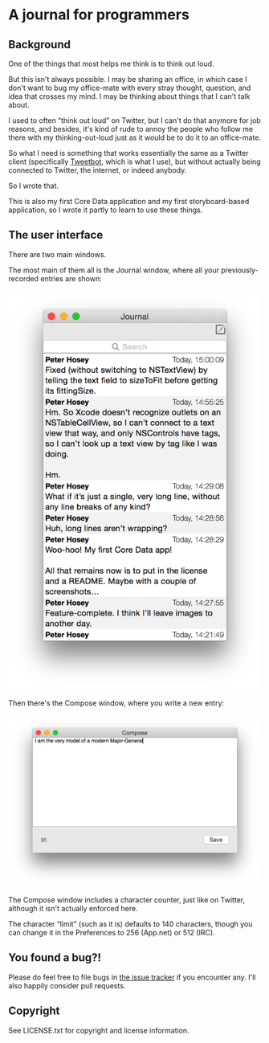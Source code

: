 # A journal for programmers
## Background

One of the things that most helps me think is to think out loud.

But this isn't always possible. I may be sharing an office, in which case I don't want to bug my office-mate with every stray thought, question, and idea that crosses my mind. I may be thinking about things that I can't talk about.

I used to often “think out loud” on Twitter, but I can't do that anymore for job reasons, and besides, it's kind of rude to annoy the people who follow me there with my thinking-out-loud just as it would be to do it to an office-mate.

So what I need is something that works essentially the same as a Twitter client (specifically [Tweetbot](https://tapbots.com/tweetbot/mac/), which is what I use), but without actually being connected to Twitter, the internet, or indeed anybody.

So I wrote that.

This is also my first Core Data application and my first storyboard-based application, so I wrote it partly to learn to use these things.

## The user interface

There are two main windows.

The most main of them all is the Journal window, where all your previously-recorded entries are shown:

![Screenshot of a Journal window with some entries in it. Above the list, a search field, and above that, a compose button.](README-assets/journal-mainwindow.png)

Then there's the Compose window, where you write a new entry:

![Screenshot of a Compose window with some text written in it. Below the text view, a character counter and a Save button.](README-assets/journal-composewindow.png)

The Compose window includes a character counter, just like on Twitter, although it isn't actually enforced here.

The character “limit” (such as it is) defaults to 140 characters, though you can change it in the Preferences to 256 (App.net) or 512 (IRC).

## You found a bug?!

Please do feel free to file bugs in [the issue tracker](https://github.com/boredzo/journal/issues) if you encounter any. I'll also happily consider pull requests.

## Copyright

See LICENSE.txt for copyright and license information.
